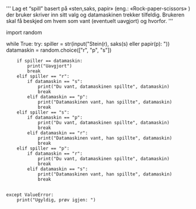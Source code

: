 '''
Lag et “spill” basert på «sten,saks, papir» (eng.: «Rock-paper-scissors» ) der bruker skriver inn sitt valg og datamaskinen trekker tilfeldig.
Brukeren skal få beskjed om hvem som vant (eventuelt uavgjort) og hvorfor.
''' 

import random 




while True:
    try:
        spiller = str(input("Stein(r), saks(s) eller papir(p): "))
        datamaskin = random.choice(["r", "p", "s"])

        if spiller == datamaskin:
            print("Uavgjort")
            break
        elif spiller == "r":
            if datamaskin == "s":
                print("Du vant, datamaskinen spillte", datamaskin)
                break
            elif datamaskin == "p":
                print("Datamaskinen vant, han spillte", datamaskin)
                break
        elif spiller == "s":
            if datamaskin == "p":
                print("Du vant, datamaskinen spillte", datamaskin)
                break
            elif datamaskin == "r":
                print("Datamaskinen vant, han spillte", datamaskin)
                break
        elif spiller == "p":
            if datamaskin == "r":
                print("Du vant, datamaskinen spillte", datamaskin)
                break
            elif datamaskin == "s":
                print("Datamaskinen vant, han spillte", datamaskin) 
                break


    except ValueError:
        print("Ugyldig, prøv igjen: ")





